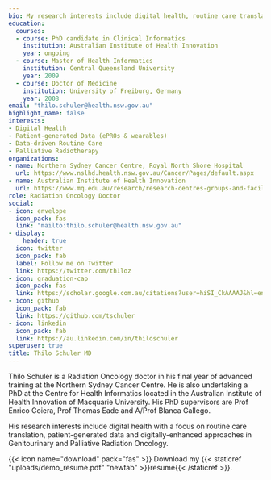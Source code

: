 ```yaml
---
bio: My research interests include digital health, routine care translation, patient-generated data and digitally-enhanced approaches in Genitourinary and Palliative Radiation Oncology.
education:
  courses:
  - course: PhD candidate in Clinical Informatics
    institution: Australian Institute of Health Innovation
    year: ongoing
  - course: Master of Health Informatics
    institution: Central Queensland University
    year: 2009
  - course: Doctor of Medicine
    institution: University of Freiburg, Germany
    year: 2008
email: "thilo.schuler@health.nsw.gov.au"
highlight_name: false
interests:
- Digital Health
- Patient-generated Data (ePROs & wearables)
- Data-driven Routine Care
- Palliative Radiotherapy
organizations:
- name: Northern Sydney Cancer Centre, Royal North Shore Hospital
  url: https://www.nslhd.health.nsw.gov.au/Cancer/Pages/default.aspx
- name: Australian Institute of Health Innovation
  url: https://www.mq.edu.au/research/research-centres-groups-and-facilities/healthy-people/centres/australian-institute-of-health-innovation/aihi-research-centres/health-informatics
role: Radiation Oncology Doctor
social:
- icon: envelope
  icon_pack: fas
  link: "mailto:thilo.schuler@health.nsw.gov.au"
- display:
    header: true
  icon: twitter
  icon_pack: fab
  label: Follow me on Twitter
  link: https://twitter.com/th1loz
- icon: graduation-cap
  icon_pack: fas
  link: https://scholar.google.com.au/citations?user=hiSI_CkAAAAJ&hl=en
- icon: github
  icon_pack: fab
  link: https://github.com/tschuler
- icon: linkedin
  icon_pack: fab
  link: https://au.linkedin.com/in/thiloschuler
superuser: true
title: Thilo Schuler MD
---
```


Thilo Schuler is a Radiation Oncology doctor in his final year of advanced training at the Northern Sydney Cancer Centre. He is also undertaking a PhD at the Centre for Health Informatics located in the Australian Institute of Health Innovation of Macquarie University. His PhD supervisors are Prof Enrico Coiera, Prof Thomas Eade and A/Prof Blanca Gallego.

His research interests include digital health with a focus on routine care translation, patient-generated data and digitally-enhanced approaches in Genitourinary and Palliative Radiation Oncology. 

{{< icon name="download" pack="fas" >}} Download my {{< staticref "uploads/demo_resume.pdf" "newtab" >}}resumé{{< /staticref >}}.
